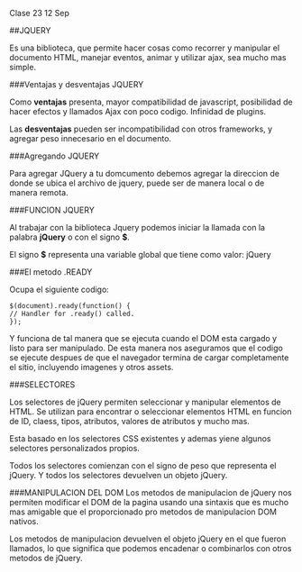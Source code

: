 Clase 23
12 Sep

##JQUERY

Es una biblioteca, que permite hacer cosas como recorrer y manipular el documento HTML, manejar eventos, animar y utilizar ajax, sea mucho mas simple.

###Ventajas y desventajas JQUERY

Como **ventajas** presenta, mayor compatibilidad de javascript, posibilidad de hacer efectos y llamados Ajax con poco codigo. Infinidad de plugins.

Las **desventajas** pueden ser incompatibilidad con otros frameworks, y agregar peso innecesario en el documento.

###Agregando JQUERY

Para agregar JQuery a tu domcumento debemos agregar la direccion de donde se ubica el archivo de jquery, puede ser de manera local o de manera remota.

###FUNCION JQUERY

Al trabajar con la biblioteca Jquery podemos iniciar la llamada con la palabra **jQuery** o con el signo **$**.

El signo **$** representa una variable global que tiene como valor: jQuery

###El metodo .READY

Ocupa el siguiente codigo:

	$(document).ready(function() {
	// Handler for .ready() called.
	});

Y funciona de tal manera que se ejecuta cuando el DOM esta cargado y listo para ser manipulado. De esta manera nos aseguramos que el codigo se ejecute despues de que el navegador termina de cargar completamente el sitio, incluyendo imagenes y otros assets.


###SELECTORES

Los selectores de jQuery permiten seleccionar y manipular elementos de HTML. Se utilizan para encontrar o seleccionar elementos HTML en funcion de ID, claess, tipos, atributos, valores de atributos y mucho mas.

Esta basado en los selectores CSS existentes y ademas yiene algunos selectores personalizados propios.

Todos los selectores comienzan con el signo de peso que representa el jQuery. Y todos los selectores devuelven un objeto jQuery.

###MANIPULACION DEL DOM
Los metodos de manipulacion de jQuery nos permiten modificar el DOM de la pagina usando una sintaxis que es mucho mas amigable que el proporcionado pro metodos de manipulacion DOM nativos.

Los metodos de manipulacion devuelven el objeto jQuery en el que fueron llamados, lo que significa que podemos encadenar o combinarlos con otros metodos de jQuery.